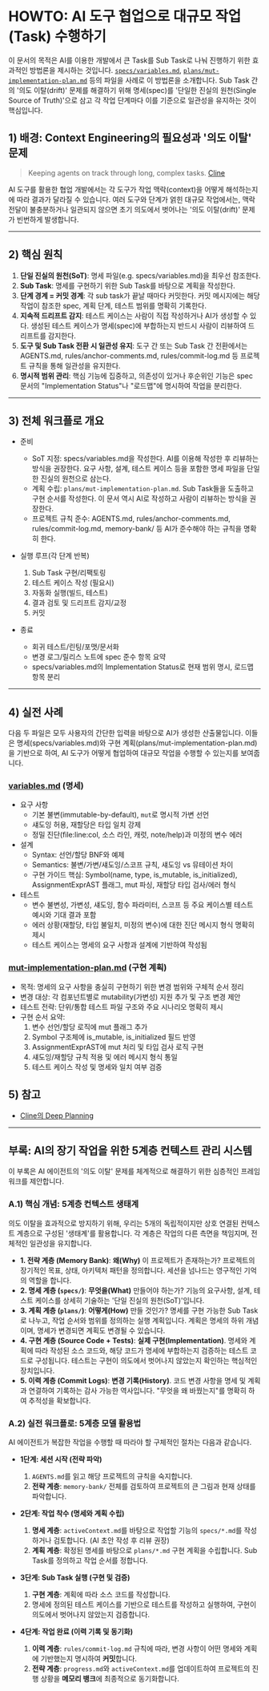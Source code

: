 # HOWTO: AI 도구 협업으로 대규모 작업(Task) 수행하기

이 문서의 목적은 AI를 이용한 개발에서 큰 Task를 Sub Task로 나눠 진행하기 위한 효과적인 방법론을 제시하는 것입니다. [`specs/variables.md`](specs/variables.md), [`plans/mut-implementation-plan.md`](plans/mut-implementation-plan.md) 등의 파일을 사례로 이 방법론을 소개합니다. Sub Task 간의 '의도 이탈(drift)' 문제를 해결하기 위해 명세(spec)를 '단일한 진실의 원천(Single Source of Truth)'으로 삼고 각 작업 단계마다 이를 기준으로 일관성을 유지하는 것이 핵심입니다.

## 1) 배경: Context Engineering의 필요성과 '의도 이탈' 문제

> Keeping agents on track through long, complex tasks. [Cline](https://www.linkedin.com/posts/clinebot_cline-v325-is-live-addressing-the-biggest-ugcPost-7362148463586783232-NT_x?utm_source=share&utm_medium=member_desktop&rcm=ACoAAAEzDxcBAW1X5QEW8rSPInqKRgAXWRGOYfk)

AI 도구를 활용한 협업 개발에서는 각 도구가 작업 맥락(context)을 어떻게 해석하는지에 따라 결과가 달라질 수 있습니다. 여러 도구와 단계가 얽힌 대규모 작업에서는, 맥락 전달이 불충분하거나 일관되지 않으면 초기 의도에서 벗어나는 '의도 이탈(drift)' 문제가 빈번하게 발생합니다. 

---

## 2) 핵심 원칙

1.  **단일 진실의 원천(SoT)**: 명세 파일(e.g. specs/variables.md)을 최우선 참조한다.
2.  **Sub Task**: 명세를 구현하기 위한 Sub Task를 바탕으로 계획을 작성한다.
3.  **단계 경계 = 커밋 경계**: 각 sub task가 끝날 때마다 커밋한다. 커밋 메시지에는 해당 작업이 참조한 spec, 계획 단계, 테스트 범위를 명확히 기록한다.
5.  **지속적 드리프트 감지**: 테스트 케이스는 사람이 직접 작성하거나 AI가 생성할 수 있다. 생성된 테스트 케이스가 명세(spec)에 부합하는지 반드시 사람이 리뷰하여 드리프트를 감지한다.
6.  **도구 및 Sub Task 전환 시 일관성 유지**: 도구 간 또는 Sub Task 간 전환에서는 AGENTS.md, rules/anchor-comments.md, rules/commit-log.md 등 프로젝트 규칙을 통해 일관성을 유지한다.
8.  **명시적 범위 관리**: 핵심 기능에 집중하고, 의존성이 있거나 후순위인 기능은 spec 문서의 "Implementation Status"나 "로드맵"에 명시하여 작업을 분리한다.

---

## 3) 전체 워크플로 개요

* 준비
  - SoT 지정: specs/variables.md을 작성한다. AI를 이용해 작성한 후 리뷰하는 방식을 권장한다. 요구 사항, 설계, 테스트 케이스 등을 포함한 명세 파일을 단일한 진실의 원천으로 삼는다.
  - 계획 수립: `plans/mut-implementation-plan.md`. Sub Task들을 도출하고 구현 순서를 작성한다. 이 문서 역시 AI로 작성하고 사람이 리뷰하는 방식을 권장한다.
  - 프로젝트 규칙 준수: AGENTS.md, rules/anchor-comments.md, rules/commit-log.md, memory-bank/ 등 AI가 준수해야 하는 규칙을 명확히 한다. 

* 실행 루프(각 단계 반복)
  1) Sub Task 구현/리팩토링
  2) 테스트 케이스 작성 (필요시)
  3) 자동화 실행(빌드, 테스트)
  4) 결과 검토 및 드리프트 감지/교정
  5) 커밋

* 종료
  - 회귀 테스트/린팅/포맷/문서화
  - 변경 로그/릴리스 노트에 spec 준수 항목 요약
  - specs/variables.md의 Implementation Status로 현재 범위 명시, 로드맵 항목 분리

---

## 4) 실전 사례

다음 두 파일은 모두 사용자의 간단한 입력을 바탕으로 AI가 생성한 산출물입니다. 이들은 명세(specs/variables.md)와 구현 계획(plans/mut-implementation-plan.md)을 기반으로 하여, AI 도구가 어떻게 협업하여 대규모 작업을 수행할 수 있는지를 보여줍니다.

### [variables.md](specs/variables.md) (명세)
  - 요구 사항
    - 기본 불변(immutable-by-default), `mut`로 명시적 가변 선언
    - 섀도잉 허용, 재할당은 타입 일치 강제
    - 정밀 진단(file:line:col, 소스 라인, 캐럿, note/help)과 미정의 변수 에러
  - 설계
    - Syntax: 선언/할당 BNF와 예제
    - Semantics: 불변/가변/섀도잉/스코프 규칙, 섀도잉 vs 뮤테이션 차이
    - 구현 가이드 핵심: Symbol(name, type, is_mutable, is_initialized), AssignmentExprAST 플래그, mut 파싱, 재할당 타입 검사/에러 형식
  - 테스트
    - 변수 불변성, 가변성, 섀도잉, 함수 파라미터, 스코프 등 주요 케이스별 테스트 예시와 기대 결과 포함
    - 에러 상황(재할당, 타입 불일치, 미정의 변수)에 대한 진단 메시지 형식 명확히 제시
    - 테스트 케이스는 명세의 요구 사항과 설계에 기반하여 작성됨

### [mut-implementation-plan.md](plans/mut-implementation-plan.md) (구현 계획)
  - 목적: 명세의 요구 사항을 충실히 구현하기 위한 변경 범위와 구체적 순서 정리
  - 변경 대상: 각 컴포넌트별로 mutability(가변성) 지원 추가 및 구조 변경 제안
  - 테스트 전략: 단위/통합 테스트 파일 구조와 주요 시나리오 명확히 제시
  - 구현 순서 요약:
    1. 변수 선언/할당 로직에 mut 플래그 추가
    2. Symbol 구조체에 is_mutable, is_initialized 필드 반영
    3. AssignmentExprAST에 mut 처리 및 타입 검사 로직 구현
    4. 섀도잉/재할당 규칙 적용 및 에러 메시지 형식 통일
    5. 테스트 케이스 작성 및 명세와 일치 여부 검증


## 5) 참고 

* [Cline의 Deep Planning](https://docs.cline.bot/features/slash-commands/deep-planning)

---

## 부록: AI의 장기 작업을 위한 5계층 컨텍스트 관리 시스템

이 부록은 AI 에이전트의 '의도 이탈' 문제를 체계적으로 해결하기 위한 심층적인 프레임워크를 제안합니다.

### A.1) 핵심 개념: 5계층 컨텍스트 생태계

의도 이탈을 효과적으로 방지하기 위해, 우리는 5개의 독립적이지만 상호 연결된 컨텍스트 계층으로 구성된 '생태계'를 활용합니다. 각 계층은 작업의 다른 측면을 책임지며, 전체적인 일관성을 유지합니다.

*   **1. 전략 계층 (Memory Bank)**: **왜(Why)** 이 프로젝트가 존재하는가? 프로젝트의 장기적인 목표, 상태, 아키텍처 패턴을 정의합니다. 세션을 넘나드는 영구적인 기억의 역할을 합니다.
*   **2. 명세 계층 (`specs/`)**: **무엇을(What)** 만들어야 하는가? 기능의 요구사항, 설계, 테스트 케이스를 상세히 기술하는 '단일 진실의 원천(SoT)'입니다.
*   **3. 계획 계층 (`plans/`)**: **어떻게(How)** 만들 것인가? 명세를 구현 가능한 Sub Task로 나누고, 작업 순서와 범위를 정의하는 실행 계획입니다. 계획은 명세의 하위 개념이며, 명세가 변경되면 계획도 변경될 수 있습니다.
*   **4. 구현 계층 (Source Code + Tests)**: **실제 구현(Implementation)**. 명세와 계획에 따라 작성된 소스 코드와, 해당 코드가 명세에 부합하는지 검증하는 테스트 코드로 구성됩니다. 테스트는 구현이 의도에서 벗어나지 않았는지 확인하는 핵심적인 장치입니다.
*   **5. 이력 계층 (Commit Logs)**: **변경 기록(History)**. 코드 변경 사항을 명세 및 계획과 연결하여 기록하는 감사 가능한 역사입니다. "무엇을 왜 바꿨는지"를 명확히 하여 추적성을 확보합니다.

### A.2) 실전 워크플로: 5계층 모델 활용법

AI 에이전트가 복잡한 작업을 수행할 때 따라야 할 구체적인 절차는 다음과 같습니다.

*   **1단계: 세션 시작 (전략 파악)**
    1.  `AGENTS.md`를 읽고 해당 프로젝트의 규칙을 숙지합니다.
    2.  **전략 계층**: `memory-bank/` 전체를 검토하여 프로젝트의 큰 그림과 현재 상태를 파악합니다.

*   **2단계: 작업 착수 (명세와 계획 수립)**
    1.  **명세 계층**: `activeContext.md`를 바탕으로 작업할 기능의 `specs/*.md`를 작성하거나 검토합니다. (AI 초안 작성 후 리뷰 권장)
    2.  **계획 계층**: 확정된 명세를 바탕으로 `plans/*.md` 구현 계획을 수립합니다. Sub Task를 정의하고 작업 순서를 정합니다.

*   **3단계: Sub Task 실행 (구현 및 검증)**
    1.  **구현 계층**: 계획에 따라 소스 코드를 작성합니다.
    2.  명세에 정의된 테스트 케이스를 기반으로 테스트를 작성하고 실행하여, 구현이 의도에서 벗어나지 않았는지 검증합니다.

*   **4단계: 작업 완료 (이력 기록 및 동기화)**
    1.  **이력 계층**: `rules/commit-log.md` 규칙에 따라, 변경 사항이 어떤 명세와 계획에 기반했는지 명시하여 **커밋**합니다.
    2.  **전략 계층**: `progress.md`와 `activeContext.md`를 업데이트하여 프로젝트의 진행 상황을 **메모리 뱅크**에 최종적으로 동기화합니다.
